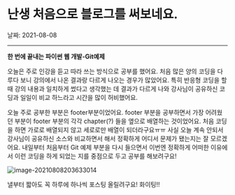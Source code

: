 #   난생 처음으로 블로그를 써보네요. 

날짜: 2021-08-08

****

**한 번에 끝내는 파이썬 웹 개발-Git예제**



오늘은 주로 인강을 듣고 따라 쓰는 방식으로 공부를 했어요. 처음 많은 양의 코딩을 다루다 보니 강의에서 나온 결과랑 다르게 나오는 경우가 많았어요. 특히 반응형 코딩을 할 때 강의 내용과 일치하게 썼다고 생각했는 데 결과가 다르게 나와 강사님이 공유하신 코딩과 일일이 비교 하느라고 시간을 많이 허비했어요. 



오늘 주로 공부한 부분은 footer부분이었어요. footer 부분을 공부하면서 가장 어려웠던 부분이 footer 부분의 각각 chapter(?) 들을 옆으로 배열하는 것이었어요. 처음 코딩을 하면 가로로 배열되지 않고 세로로만 배열이 되더라구요ㅠㅠ 사실 오늘 계속 안되서 강사님이 공유하신 소스와 비교하면서 해서 정확하게 어디서 문제가 됐는지는 잘 모르겠어요. 내일부터 처음부터 Git 예제 부분을 다시 들으면서 이번엔 정확하게 어떠한 이유에서 이런 코딩을 하게 되었는 지를 중점으로 두고 공부를 해보려구요!

![image-20210808203633014](C:\Users\jinch\AppData\Roaming\Typora\typora-user-images\image-20210808203633014.png)



낼부터 짧아도 꼭 하루에 하나씩 포스팅 올릴려구요! 화이팅!!